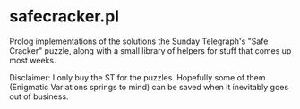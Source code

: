 # safecracker.pl

Prolog implementations of the solutions the Sunday Telegraph's "Safe Cracker" puzzle, along with a small library of helpers for stuff that comes up most weeks.

Disclaimer: I only buy the ST for the puzzles. Hopefully some of them (Enigmatic Variations springs to mind) can be saved when it inevitably goes out of business.
